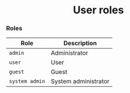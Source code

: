 <h1 style="text-align:center">User roles</h1>

### Roles

| Role           | Description          |
| -------------- | -------------------- |
| `admin`        | Administrator        |
| `user`         | User                 |
| `guest`        | Guest                |
| `system admin` | System administrator |
